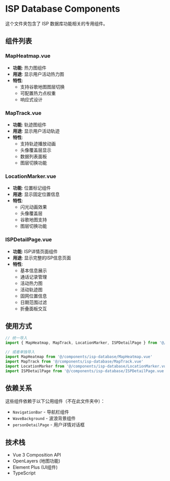 # ISP Database Components

这个文件夹包含了 ISP 数据库功能相关的专用组件。

## 组件列表

### MapHeatmap.vue
- **功能**: 热力图组件
- **用途**: 显示用户活动热力图
- **特性**: 
  - 支持谷歌地图图层切换
  - 可配置热力点权重
  - 响应式设计

### MapTrack.vue  
- **功能**: 轨迹图组件
- **用途**: 显示用户活动轨迹
- **特性**:
  - 支持轨迹播放动画
  - 头像覆盖层显示
  - 数据列表面板
  - 图层切换功能

### LocationMarker.vue
- **功能**: 位置标记组件
- **用途**: 显示固定位置信息
- **特性**:
  - 闪光动画效果
  - 头像覆盖层
  - 谷歌地图支持
  - 图层切换功能

### ISPDetailPage.vue
- **功能**: ISP详情页面组件
- **用途**: 显示完整的ISP信息页面
- **特性**:
  - 基本信息展示
  - 通话记录管理
  - 活动热力图
  - 活动轨迹图
  - 固网位置信息
  - 日期范围过滤
  - 折叠面板交互

## 使用方式

```typescript
// 统一导入
import { MapHeatmap, MapTrack, LocationMarker, ISPDetailPage } from '@/components/isp-database'

// 或者单独导入
import MapHeatmap from '@/components/isp-database/MapHeatmap.vue'
import MapTrack from '@/components/isp-database/MapTrack.vue'
import LocationMarker from '@/components/isp-database/LocationMarker.vue'
import ISPDetailPage from '@/components/isp-database/ISPDetailPage.vue'
```

## 依赖关系

这些组件依赖于以下公用组件（不在此文件夹中）：
- `NavigationBar` - 导航栏组件
- `WaveBackground` - 波浪背景组件  
- `personDetailPage` - 用户详情对话框

## 技术栈

- Vue 3 Composition API
- OpenLayers (地图功能)
- Element Plus (UI组件)
- TypeScript 